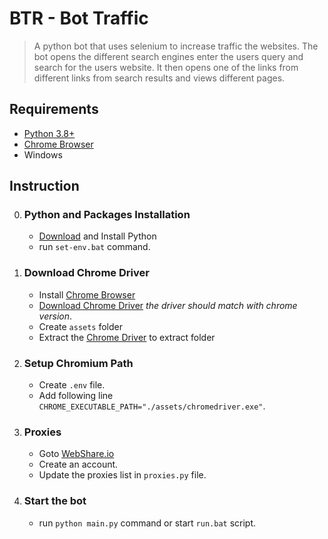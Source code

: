 # BTR - Bot Traffic

> A python bot that uses selenium to increase traffic the websites.
> The bot opens the different search engines enter the users query and search for the users website.
> It then opens one of the links from different links from search results and views different pages.

## Requirements

- [Python 3.8+][python]
- [Chrome Browser][chromebrowser]
- Windows

## Instruction

0. ### Python and Packages Installation

    - [Download][python] and Install Python
    - run `set-env.bat` command.

1. ### Download Chrome Driver

    - Install [Chrome Browser][chromebrowser]
    - [Download Chrome Driver][chromedriver] _the driver should match with chrome version_.
    - Create `assets` folder
    - Extract the [Chrome Driver][chromedriver] to extract folder

2. ### Setup Chromium Path

    - Create `.env` file.
    - Add following line `CHROME_EXECUTABLE_PATH="./assets/chromedriver.exe"`.

3. ### Proxies

    - Goto [WebShare.io][webshare]
    - Create an account.
    - Update the proxies list in `proxies.py` file.

4. ### Start the bot

    - run `python main.py` command or start `run.bat` script.

[python]: https://www.python.org/
[webshare]: https://webshare.io/
[chromebrowser]: https://www.google.com/chrome/
[chromedriver]: https://chromedriver.chromium.org/downloads
